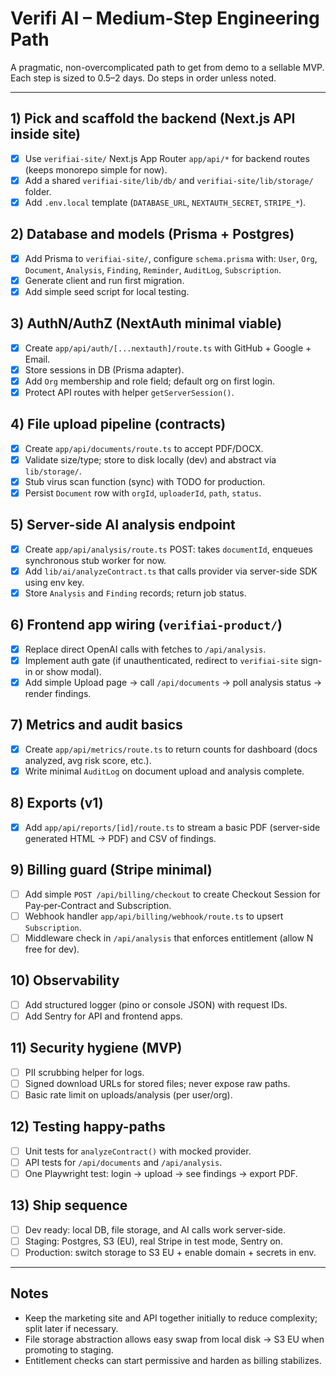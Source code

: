 # Verifi AI – Medium-Step Engineering Path

A pragmatic, non-overcomplicated path to get from demo to a sellable MVP. Each step is sized to 0.5–2 days. Do steps in order unless noted.

---

## 1) Pick and scaffold the backend (Next.js API inside site)
- [x] Use `verifiai-site/` Next.js App Router `app/api/*` for backend routes (keeps monorepo simple for now).
- [x] Add a shared `verifiai-site/lib/db/` and `verifiai-site/lib/storage/` folder.
- [x] Add `.env.local` template (`DATABASE_URL`, `NEXTAUTH_SECRET`, `STRIPE_*`).

## 2) Database and models (Prisma + Postgres)
- [x] Add Prisma to `verifiai-site/`, configure `schema.prisma` with: `User`, `Org`, `Document`, `Analysis`, `Finding`, `Reminder`, `AuditLog`, `Subscription`.
- [x] Generate client and run first migration.
- [x] Add simple seed script for local testing.

## 3) AuthN/AuthZ (NextAuth minimal viable)
- [x] Create `app/api/auth/[...nextauth]/route.ts` with GitHub + Google + Email.
- [x] Store sessions in DB (Prisma adapter).
- [x] Add `Org` membership and role field; default org on first login.
- [x] Protect API routes with helper `getServerSession()`.

## 4) File upload pipeline (contracts)
- [x] Create `app/api/documents/route.ts` to accept PDF/DOCX.
- [x] Validate size/type; store to disk locally (dev) and abstract via `lib/storage/`.
- [x] Stub virus scan function (sync) with TODO for production.
- [x] Persist `Document` row with `orgId`, `uploaderId`, `path`, `status`.

## 5) Server-side AI analysis endpoint
- [x] Create `app/api/analysis/route.ts` POST: takes `documentId`, enqueues synchronous stub worker for now.
- [x] Add `lib/ai/analyzeContract.ts` that calls provider via server-side SDK using env key.
- [x] Store `Analysis` and `Finding` records; return job status.

## 6) Frontend app wiring (`verifiai-product/`)
- [x] Replace direct OpenAI calls with fetches to `/api/analysis`.
- [x] Implement auth gate (if unauthenticated, redirect to `verifiai-site` sign-in or show modal).
- [x] Add simple Upload page → call `/api/documents` → poll analysis status → render findings.

## 7) Metrics and audit basics
- [x] Create `app/api/metrics/route.ts` to return counts for dashboard (docs analyzed, avg risk score, etc.).
- [x] Write minimal `AuditLog` on document upload and analysis complete.

## 8) Exports (v1)
- [x] Add `app/api/reports/[id]/route.ts` to stream a basic PDF (server-side generated HTML → PDF) and CSV of findings.

## 9) Billing guard (Stripe minimal)
- [ ] Add simple `POST /api/billing/checkout` to create Checkout Session for Pay‑per‑Contract and Subscription.
- [ ] Webhook handler `app/api/billing/webhook/route.ts` to upsert `Subscription`.
- [ ] Middleware check in `/api/analysis` that enforces entitlement (allow N free for dev).

## 10) Observability
- [ ] Add structured logger (pino or console JSON) with request IDs.
- [ ] Add Sentry for API and frontend apps.

## 11) Security hygiene (MVP)
- [ ] PII scrubbing helper for logs.
- [ ] Signed download URLs for stored files; never expose raw paths.
- [ ] Basic rate limit on uploads/analysis (per user/org).

## 12) Testing happy-paths
- [ ] Unit tests for `analyzeContract()` with mocked provider.
- [ ] API tests for `/api/documents` and `/api/analysis`.
- [ ] One Playwright test: login → upload → see findings → export PDF.

## 13) Ship sequence
- [ ] Dev ready: local DB, file storage, and AI calls work server-side.
- [ ] Staging: Postgres, S3 (EU), real Stripe in test mode, Sentry on.
- [ ] Production: switch storage to S3 EU + enable domain + secrets in env.

---

## Notes
- Keep the marketing site and API together initially to reduce complexity; split later if necessary.
- File storage abstraction allows easy swap from local disk → S3 EU when promoting to staging.
- Entitlement checks can start permissive and harden as billing stabilizes.
